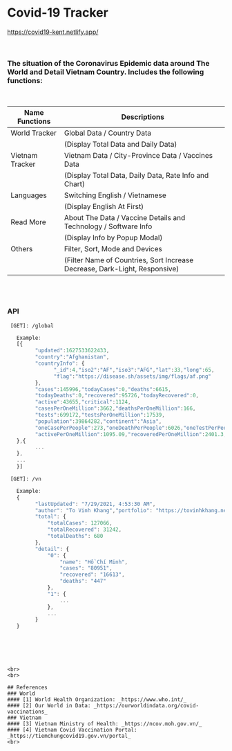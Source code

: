 # Covid-19 Tracker
https://covid19-kent.netlify.app/

<br>

### The situation of the Coronavirus Epidemic data around The World and Detail Vietnam Country. Includes the following functions:
<br>

|Name Functions|Descriptions|
|-|-|
|World Tracker|Global Data / Country Data|
| |(Display Total Data and Daily Data)|
|Vietnam Tracker|Vietnam Data / City-Province Data / Vaccines Data|
| |(Display Total Data, Daily Data, Rate Info and Chart)|
|Languages|Switching English / Vietnamese|
| |(Display English At First)|
|Read More|About The Data / Vaccine Details and Technology / Software Info|
| |(Display Info by Popup Modal)|
|Others|Filter, Sort, Mode and Devices|
| |(Filter Name of Countries, Sort Increase Decrease, Dark-Light, Responsive)|
<br>
<br>

### API
```
 [GET]: /global
```
```javascript
   Example:
   [{
         "updated":1627533622433,
         "country":"Afghanistan",
         "countryInfo": {
               "_id":4,"iso2":"AF","iso3":"AFG","lat":33,"long":65,
               "flag":"https://disease.sh/assets/img/flags/af.png"
         },
         "cases":145996,"todayCases":0,"deaths":6615,
         "todayDeaths":0,"recovered":95726,"todayRecovered":0,
         "active":43655,"critical":1124,
         "casesPerOneMillion":3662,"deathsPerOneMillion":166,
         "tests":699172,"testsPerOneMillion":17539,
         "population":39864282,"continent":"Asia",
         "oneCasePerPeople":273,"oneDeathPerPeople":6026,"oneTestPerPeople":57,
         "activePerOneMillion":1095.09,"recoveredPerOneMillion":2401.3,"criticalPerOneMillion":28.2
   },{
         ...
   },
   ...
   }]
```

```
 [GET]: /vn
```
```javascript
   Example:
   {
         "lastUpdated": "7/29/2021, 4:53:30 AM",
         "author": "To Vinh Khang","portfolio": "https://tovinhkhang.netlify.app/",
         "total": {
             "totalCases": 127066,
             "totalRecovered": 31242,
             "totalDeaths": 680
         },
         "detail": {
             "0": {
                 "name": "Hồ Chí Minh",
                 "cases": "80951",
                 "recovered": "16613",
                 "deaths": "447"
             },
             "1": {
                 ...
             },
             ...
         }
   }
      
```
 [GET]: /vn/daily/covid
```
```
 [GET]: /vn/daily/vaccines
```
```
 [GET]: /vn/vaccines/distribution
```


<br>
<br>

## References
### World
#### [1] World Health Organization: _https://www.who.int/_
#### [2] Our World in Data: _https://ourworldindata.org/covid-vaccinations_
### Vietnam
#### [3] Vietnam Ministry of Health: _https://ncov.moh.gov.vn/_
#### [4] Vietnam Covid Vaccination Portal: _https://tiemchungcovid19.gov.vn/portal_
<br>
